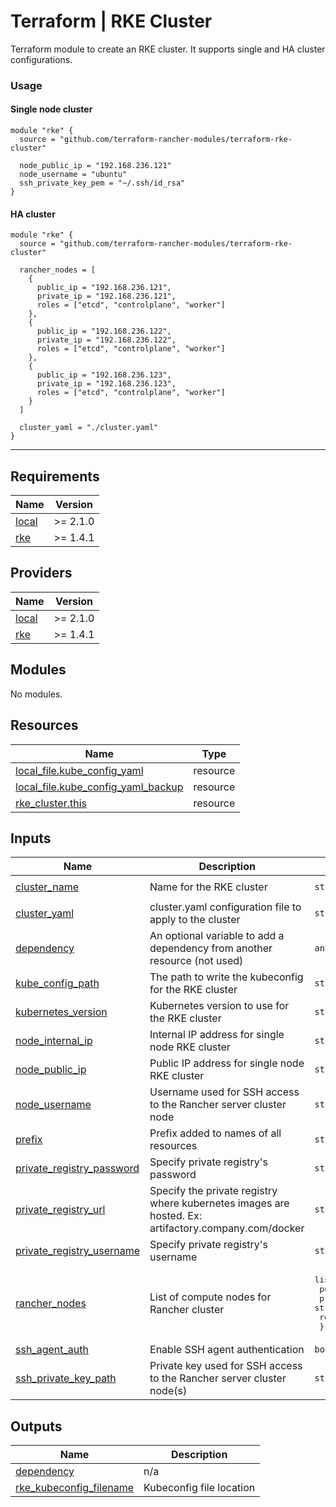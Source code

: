 # Terraform | RKE Cluster

Terraform module to create an RKE cluster. It supports single and HA cluster configurations.

### Usage

#### Single node cluster

```hcl
module "rke" {
  source = "github.com/terraform-rancher-modules/terraform-rke-cluster"

  node_public_ip = "192.168.236.121"
  node_username = "ubuntu"
  ssh_private_key_pem = "~/.ssh/id_rsa"
}
```

#### HA cluster

```hcl
module "rke" {
  source = "github.com/terraform-rancher-modules/terraform-rke-cluster"

  rancher_nodes = [
    {
      public_ip = "192.168.236.121",
      private_ip = "192.168.236.121",
      roles = ["etcd", "controlplane", "worker"]
    },
    {
      public_ip = "192.168.236.122",
      private_ip = "192.168.236.122",
      roles = ["etcd", "controlplane", "worker"]
    },
    {
      public_ip = "192.168.236.123",
      private_ip = "192.168.236.123",
      roles = ["etcd", "controlplane", "worker"]
    }
  ]

  cluster_yaml = "./cluster.yaml"
}
```

---

## Requirements

| Name | Version |
|------|---------|
| <a name="requirement_local"></a> [local](#requirement\_local) | >= 2.1.0 |
| <a name="requirement_rke"></a> [rke](#requirement\_rke) | >= 1.4.1 |

## Providers

| Name | Version |
|------|---------|
| <a name="provider_local"></a> [local](#provider\_local) | >= 2.1.0 |
| <a name="provider_rke"></a> [rke](#provider\_rke) | >= 1.4.1 |

## Modules

No modules.

## Resources

| Name | Type |
|------|------|
| [local_file.kube_config_yaml](https://registry.terraform.io/providers/hashicorp/local/latest/docs/resources/file) | resource |
| [local_file.kube_config_yaml_backup](https://registry.terraform.io/providers/hashicorp/local/latest/docs/resources/file) | resource |
| [rke_cluster.this](https://registry.terraform.io/providers/rancher/rke/latest/docs/resources/cluster) | resource |

## Inputs

| Name | Description | Type | Default | Required |
|------|-------------|------|---------|:--------:|
| <a name="input_cluster_name"></a> [cluster\_name](#input\_cluster\_name) | Name for the RKE cluster | `string` | `"rke-demo"` | no |
| <a name="input_cluster_yaml"></a> [cluster\_yaml](#input\_cluster\_yaml) | cluster.yaml configuration file to apply to the cluster | `string` | `null` | no |
| <a name="input_dependency"></a> [dependency](#input\_dependency) | An optional variable to add a dependency from another resource (not used) | `any` | n/a | yes |
| <a name="input_kube_config_path"></a> [kube\_config\_path](#input\_kube\_config\_path) | The path to write the kubeconfig for the RKE cluster | `string` | `null` | no |
| <a name="input_kubernetes_version"></a> [kubernetes\_version](#input\_kubernetes\_version) | Kubernetes version to use for the RKE cluster | `string` | `null` | no |
| <a name="input_node_internal_ip"></a> [node\_internal\_ip](#input\_node\_internal\_ip) | Internal IP address for single node RKE cluster | `string` | `null` | no |
| <a name="input_node_public_ip"></a> [node\_public\_ip](#input\_node\_public\_ip) | Public IP address for single node RKE cluster | `string` | `null` | no |
| <a name="input_node_username"></a> [node\_username](#input\_node\_username) | Username used for SSH access to the Rancher server cluster node | `string` | `"ubuntu"` | no |
| <a name="input_prefix"></a> [prefix](#input\_prefix) | Prefix added to names of all resources | `string` | `null` | no |
| <a name="input_private_registry_password"></a> [private\_registry\_password](#input\_private\_registry\_password) | Specify private registry's password | `string` | `null` | no |
| <a name="input_private_registry_url"></a> [private\_registry\_url](#input\_private\_registry\_url) | Specify the private registry where kubernetes images are hosted. Ex: artifactory.company.com/docker | `string` | `null` | no |
| <a name="input_private_registry_username"></a> [private\_registry\_username](#input\_private\_registry\_username) | Specify private registry's username | `string` | `null` | no |
| <a name="input_rancher_nodes"></a> [rancher\_nodes](#input\_rancher\_nodes) | List of compute nodes for Rancher cluster | <pre>list(object({<br>    public_ip  = string<br>    private_ip = string<br>    roles      = list(string)<br>  }))</pre> | `null` | no |
| <a name="input_ssh_agent_auth"></a> [ssh\_agent\_auth](#input\_ssh\_agent\_auth) | Enable SSH agent authentication | `bool` | `false` | no |
| <a name="input_ssh_private_key_path"></a> [ssh\_private\_key\_path](#input\_ssh\_private\_key\_path) | Private key used for SSH access to the Rancher server cluster node(s) | `string` | `null` | no |

## Outputs

| Name | Description |
|------|-------------|
| <a name="output_dependency"></a> [dependency](#output\_dependency) | n/a |
| <a name="output_rke_kubeconfig_filename"></a> [rke\_kubeconfig\_filename](#output\_rke\_kubeconfig\_filename) | Kubeconfig file location |
